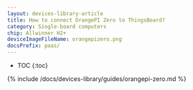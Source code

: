 ```yaml
---
layout: devices-library-article
title: How to connect OrangePI Zero to ThingsBoard?
category: Single-board computers
chip: Allwinner H2+
deviceImageFileName: orangepizero.png
docsPrefix: paas/
---
```


* TOC
{:toc}

{% include /docs/devices-library/guides/orangepi-zero.md %}